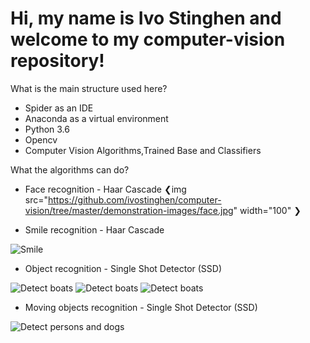<h1>Hi, my name is Ivo Stinghen and welcome to my computer-vision repository! </h1>


What is the main structure used here?

- Spider as an IDE
- Anaconda as a virtual environment
- Python 3.6
- Opencv
- Computer Vision Algorithms,Trained Base and Classifiers



What the algorithms can do?


 
- Face recognition - Haar Cascade
❮img src="https://github.com/ivostinghen/computer-vision/tree/master/demonstration-images/face.jpg" width="100" ❯



- Smile recognition - Haar Cascade 

![Smile](https://github.com/ivostinghen/computer-vision/tree/master/demonstration-images/smile.gif)


- Object recognition - Single Shot Detector (SSD) 

![Detect boats](https://github.com/ivostinghen/computer-vision/tree/master/demonstration-images/boat1.png)
![Detect boats](https://github.com/ivostinghen/computer-vision/tree/master/demonstration-images/boat2.png)
![Detect boats](https://github.com/ivostinghen/computer-vision/tree/master/demonstration-images/boat3.png)

- Moving objects recognition - Single Shot Detector (SSD) 

![Detect persons and dogs](https://github.com/ivostinghen/computer-vision/tree/master/demonstration-images/dog.gif)
 
